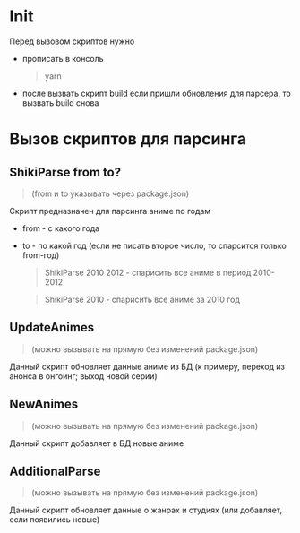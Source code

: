# Init

Перед вызовом скриптов нужно

- прописать в консоль
  > yarn
- после вызвать скрипт build
  если пришли обновления для парсера, то вызвать build снова

# Вызов скриптов для парсинга

## ShikiParse from to?

> (from и to указывать через package.json)

Скрипт предназначен для парсинга аниме по годам

- from - с какого года
- to - по какой год (если не писать второе число, то спарсится только from-год)

  > ShikiParse 2010 2012 - спарисить все аниме в период 2010-2012

  > ShikiParse 2010 - спарисить все аниме за 2010 год

## UpdateAnimes

> (можно вызывать на прямую без изменений package.json)

Данный скрипт обновляет данные аниме из БД (к примеру, переход из анонса в онгоинг; выход новой серии)

## NewAnimes

> (можно вызывать на прямую без изменений package.json)

Данный скрипт добавляет в БД новые аниме

## AdditionalParse

> (можно вызывать на прямую без изменений package.json)

Данный скрипт обновляет данные о жанрах и студиях (или добавляет, если появились новые)
